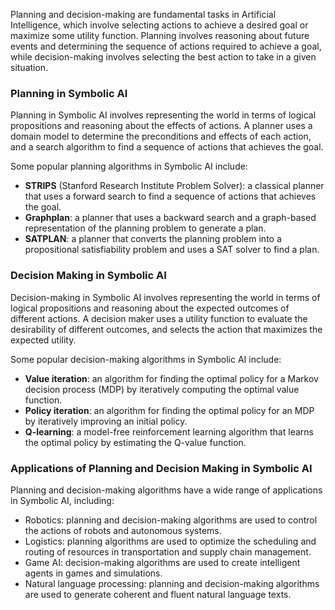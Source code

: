 
Planning and decision-making are fundamental tasks in Artificial Intelligence, which involve selecting actions to achieve a desired goal or maximize some utility function. Planning involves reasoning about future events and determining the sequence of actions required to achieve a goal, while decision-making involves selecting the best action to take in a given situation.

### Planning in Symbolic AI

Planning in Symbolic AI involves representing the world in terms of logical propositions and reasoning about the effects of actions. A planner uses a domain model to determine the preconditions and effects of each action, and a search algorithm to find a sequence of actions that achieves the goal.

Some popular planning algorithms in Symbolic AI include:

-   **STRIPS** (Stanford Research Institute Problem Solver): a classical planner that uses a forward search to find a sequence of actions that achieves the goal.
-   **Graphplan**: a planner that uses a backward search and a graph-based representation of the planning problem to generate a plan.
-   **SATPLAN**: a planner that converts the planning problem into a propositional satisfiability problem and uses a SAT solver to find a plan.

### Decision Making in Symbolic AI

Decision-making in Symbolic AI involves representing the world in terms of logical propositions and reasoning about the expected outcomes of different actions. A decision maker uses a utility function to evaluate the desirability of different outcomes, and selects the action that maximizes the expected utility.

Some popular decision-making algorithms in Symbolic AI include:

-   **Value iteration**: an algorithm for finding the optimal policy for a Markov decision process (MDP) by iteratively computing the optimal value function.
-   **Policy iteration**: an algorithm for finding the optimal policy for an MDP by iteratively improving an initial policy.
-   **Q-learning**: a model-free reinforcement learning algorithm that learns the optimal policy by estimating the Q-value function.

### Applications of Planning and Decision Making in Symbolic AI

Planning and decision-making algorithms have a wide range of applications in Symbolic AI, including:

-   Robotics: planning and decision-making algorithms are used to control the actions of robots and autonomous systems.
-   Logistics: planning algorithms are used to optimize the scheduling and routing of resources in transportation and supply chain management.
-   Game AI: decision-making algorithms are used to create intelligent agents in games and simulations.
-   Natural language processing: planning and decision-making algorithms are used to generate coherent and fluent natural language texts.